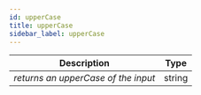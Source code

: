 ```yaml
---
id: upperCase
title: upperCase
sidebar_label: upperCase
---
```


|             Description             |  Type  |
| :---------------------------------: | :----: |
| _returns an upperCase of the input_ | string |
